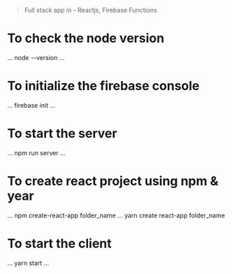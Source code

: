 > Full stack app in - Reactjs, Firebase Functions

# To check the node version

...
node --version
...

# To initialize the firebase console

...
firebase init
...

# To start the server

...
npm run server
...

# To create react project using npm & year

...
npm create-react-app folder_name
...
yarn create react-app folder_name

# To start the client

...
yarn start
...
